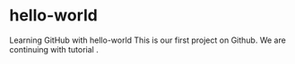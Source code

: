# hello-world
Learning GitHub with hello-world
This is our first project on Github.
We are continuing with tutorial
.
